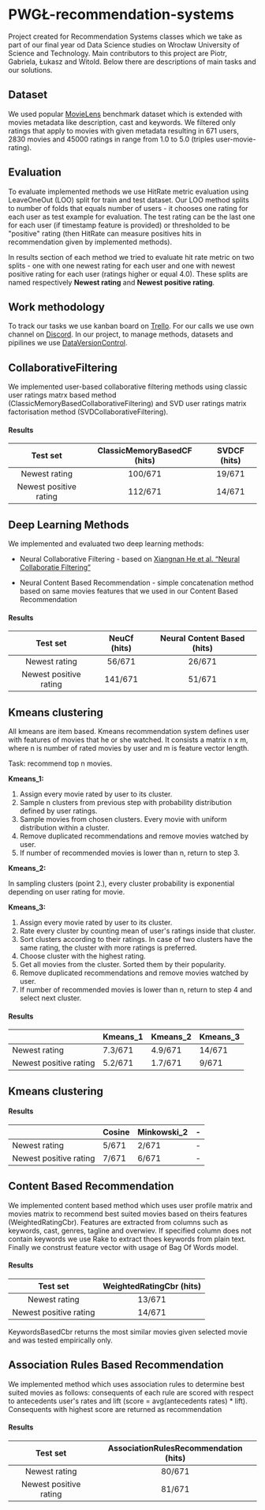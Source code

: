 # PWGŁ-recommendation-systems

Project created for Recommendation Systems classes which we take as part of our final year od Data Science studies on Wrocław University of Science and Technology. Main contributors to this project are Piotr, Gabriela, Łukasz and Witold. Below there are descriptions of main tasks and our solutions.


## Dataset

We used popular [MovieLens](https://www.kaggle.com/rounakbanik/the-movies-dataset) benchmark dataset which is extended with movies metadata like description, cast and keywords. We filtered only ratings that apply to movies with given metadata resulting in 671 users, 2830 movies and 45000 ratings in range from 1.0 to 5.0 (triples user-movie-rating).

## Evaluation

To evaluate implemented methods we use HitRate metric evaluation using LeaveOneOut (LOO) split for train and test dataset. Our LOO method splits to number of folds that equals number of users - it chooses one rating for each user as test example for evaluation. The test rating can be the last one for each user (if timestamp feature is provided) or thresholded to be "positive" rating (then HitRate can measure positives hits in recommendation given by implemented methods).

In results section of each method we tried to evaluate hit rate metric on two splits - one with one newest rating for each user and one with newest positive rating for each user (ratings higher or equal 4.0). These splits are named respectively
**Newest rating** and **Newest positive rating**.

## Work methodology

To track our tasks we use kanban board on [Trello](https://trello.com/). For our calls we use own channel on [Discord](https://discordapp.com/). In our project, to manage methods, datasets and pipilines we use [DataVersionControl](https://dvc.org/).


## CollaborativeFiltering

We implemented user-based collaborative filtering methods using classic user ratings matrx based method (ClassicMemoryBasedCollaborativeFiltering) and SVD user ratings matrix factorisation method (SVDCollaborativeFiltering). 

#### Results

| Test set        | ClassicMemoryBasedCF (hits)      | SVDCF (hits)  |
| :-------------: |:-------------:| :-----:|
| Newest rating     | 100/671 | 19/671 |
| Newest positive rating      | 112/671       |   14/671 |

## Deep Learning Methods

We implemented and evaluated two deep learning methods: 

* Neural Collaborative Filtering - based on [Xiangnan He et al. “Neural Collaboratie Filtering”](https://arxiv.org/abs/1708.05031)

* Neural Content Based Recommendation - simple concatenation method based on same movies features that we used in our Content Based Recommendation

#### Results

| Test set        | NeuCf (hits)       | Neural Content Based (hits)  |
| :-------------: |:-------------:| :-----:|
| Newest rating     | 56/671 | 26/671 |
| Newest positive rating      | 141/671       |   51/671 |

## Kmeans clustering

All kmeans are item based. Kmeans recommendation system defines user with features of movies that he or she watched.
It consists a matrix n x m, where n is number of rated movies by user and m is feature vector length.

Task: recommend top n movies.

**Kmeans_1:**

1. Assign every movie rated by user to its cluster.
2. Sample n clusters from previous step with probability distribution defined by user ratings.
3. Sample movies from chosen clusters. Every movie with uniform distribution within a cluster.
4. Remove duplicated recommendations and remove movies watched by user.
5. If number of recommended movies is lower than n, return to step 3.

**Kmeans_2:**

In sampling clusters (point 2.), every cluster probability is exponential depending on user rating for movie.

**Kmeans_3:**

1. Assign every movie rated by user to its cluster.
2. Rate every cluster by counting mean of user's ratings inside that cluster. 
3. Sort clusters according to their ratings. In case of two clusters have the same rating, the cluster with more ratings is preferred.
4. Choose cluster with the highest rating.
5. Get all movies from the cluster. Sorted them by their popularity.
6. Remove duplicated recommendations and remove movies watched by user.
7. If number of recommended movies is lower than n, return to step 4 and select next cluster.

#### Results
|                        | Kmeans_1 | Kmeans_2 | Kmeans_3 |
|------------------------|----------|----------|----------|
| Newest rating          | 7.3/671  |  4.9/671 | 14/671    |
| Newest positive rating | 5.2/671  |  1.7/671 | 9/671    |

## Kmeans clustering

#### Results
|                        | Cosine | Minkowski_2 | - |
|------------------------|----------|----------|----------|
| Newest rating          | 5/671  |  2/671 | -    |
| Newest positive rating | 7/671  |  6/671 | -    |

## Content Based Recommendation

We implemented content based method which uses user profile matrix and movies matrix to recommend best suited movies based on theirs features (WeightedRatingCbr). Features are extracted from columns such as keywords, cast, genres, tagline and overwiev. If specified column does not contain keywords we use Rake to extract thoes keywords from plain text. Finally we construst feature vector with usage of Bag Of Words model.

#### Results

| Test set        | WeightedRatingCbr (hits)      |
| :-------------: |:-------------:|
| Newest rating     | 13/671 |
| Newest positive rating      | 14/671       |

KeywordsBasedCbr returns the most similar movies given selected movie and was tested empirically only.

## Association Rules Based Recommendation

We implemented method which uses association rules to determine best suited movies as follows: consequents of each rule are scored with respect to antecedents user's rates and lift (score = avg(antecedents rates) * lift). Consequents with highest score are returned as recommendation

#### Results

| Test set        | AssociationRulesRecommendation (hits)      |
| :-------------: |:-------------:|
| Newest rating     | 80/671 |
| Newest positive rating      | 81/671       |
